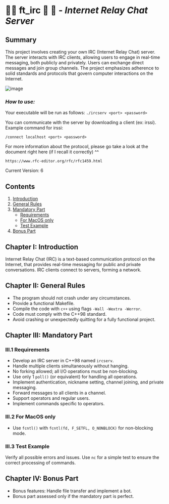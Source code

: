 # 🌻✨ **ft_irc** 🎉 💌 - _Internet Relay Chat Server_

## Summary

This project involves creating your own IRC (Internet Relay Chat) server. The server interacts with IRC clients, allowing users to engage in real-time messaging, both publicly and privately. Users can exchange direct messages and join group channels. The project emphasizes adherence to solid standards and protocols that govern computer interactions on the Internet.

![image](https://github.com/coviccinelle/42_ft_irc/assets/51762886/047382fd-88ef-44c6-a1d5-ce395c613e91)


### _How to use:_

Your executable will be run as follows:
`./ircserv <port> <password>`

You can communicate with the server by downloading a client (ex: irssi).
Example command for irssi: 

`/connect localhost <port> <password>`

For more information about the protocol, please go take a look at the document right here (if I recall it correctly) ^^ 

`https://www.rfc-editor.org/rfc/rfc1459.html`

Current Version: 6

## Contents

1. [Introduction](#chapter-i-introduction)
2. [General Rules](#chapter-ii-general-rules)
3. [Mandatory Part](#chapter-iii-mandatory-part)
   - [Requirements](#iii1-requirements)
   - [For MacOS only](#iii2-for-macos-only)
   - [Test Example](#iii3-test-example)
4. [Bonus Part](#chapter-iv-bonus-part)

## Chapter I: Introduction

Internet Relay Chat (IRC) is a text-based communication protocol on the Internet, that provides real-time messaging for public and private conversations. IRC clients connect to servers, forming a network.

## Chapter II: General Rules

- The program should not crash under any circumstances.
- Provide a functional Makefile.
- Compile the code with `c++` using flags `-Wall -Wextra -Werror`.
- Code must comply with the C++98 standard.
- Avoid crashing or unexpectedly quitting for a fully functional project.

## Chapter III: Mandatory Part

### III.1 Requirements

- Develop an IRC server in C++98 named `ircserv`.
- Handle multiple clients simultaneously without hanging.
- No forking allowed; all I/O operations must be non-blocking.
- Use only 1 `poll()` (or equivalent) for handling all operations.
- Implement authentication, nickname setting, channel joining, and private messaging.
- Forward messages to all clients in a channel.
- Support operators and regular users.
- Implement commands specific to operators.

### III.2 For MacOS only

- Use `fcntl()` with `fcntl(fd, F_SETFL, O_NONBLOCK)` for non-blocking mode.

### III.3 Test Example

Verify all possible errors and issues. Use `nc` for a simple test to ensure the correct processing of commands.

## Chapter IV: Bonus Part

- Bonus features: Handle file transfer and implement a bot.
- Bonus part assessed only if the mandatory part is perfect.
